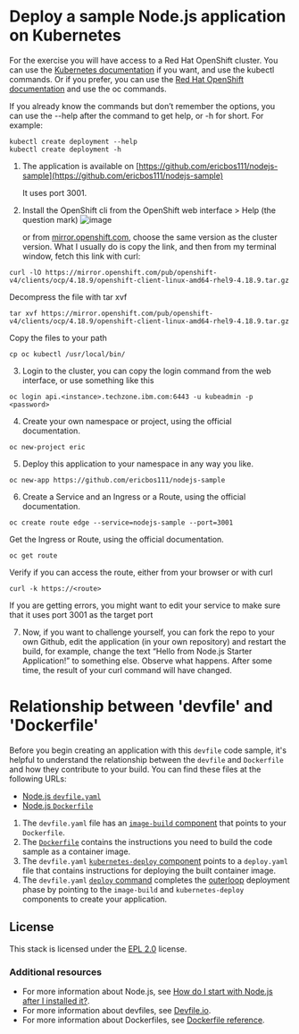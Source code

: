 # Deploy a sample Node.js application on Kubernetes 

For the exercise you will have access to a Red Hat OpenShift cluster. You can use the [Kubernetes documentation](https://kubernetes.io/docs/home/) if you want, and use the kubectl commands. Or if you prefer, you can use the [Red Hat OpenShift documentation](https://docs.redhat.com/en/documentation/openshift_container_platform/4.18/html/about/welcome-index) and use the oc commands.

If you already know the commands but don’t remember the options, you can use the --help after the command to get help, or -h for short. For example:
```
kubectl create deployment --help 
kubectl create deployment -h
```
1. The application is available on [https://github.com/ericbos111/nodejs-sample](https://github.com/ericbos111/nodejs-sample) 

   It uses port 3001.

2. Install the OpenShift cli from the OpenShift web interface > Help (the question mark)
![image](https://github.com/user-attachments/assets/6066b21e-f34f-4f1d-ab6c-f28d21933d3b)

   or from [mirror.openshift.com](https://mirror.openshift.com), choose the same version as the cluster version. What I usually do is copy the link, and then from my terminal window, fetch this link with curl:
```
curl -lO https://mirror.openshift.com/pub/openshift-v4/clients/ocp/4.18.9/openshift-client-linux-amd64-rhel9-4.18.9.tar.gz
```

   Decompress the file with tar xvf
   
```
tar xvf https://mirror.openshift.com/pub/openshift-v4/clients/ocp/4.18.9/openshift-client-linux-amd64-rhel9-4.18.9.tar.gz
```

   Copy the files to your path
   
```
cp oc kubectl /usr/local/bin/
```
3. Login to the cluster, you can copy the login command from the web interface, or use something like this
```
oc login api.<instance>.techzone.ibm.com:6443 -u kubeadmin -p <password>
```

4. Create your own namespace or project, using the official documentation.
```
oc new-project eric
```
5. Deploy this application to your namespace in any way you like.
```
oc new-app https://github.com/ericbos111/nodejs-sample
```
6. Create a Service and an Ingress or a Route, using the official documentation.
```
oc create route edge --service=nodejs-sample --port=3001
```
	
   Get the Ingress or Route, using the official documentation.
   
```
oc get route
```

   Verify if you can access the route, either from your browser or with curl
   
```
curl -k https://<route>
```

   If you are getting errors, you might want to edit your service to make sure that it uses port 3001 as the target port

7. Now, if you want to challenge yourself, you can fork the repo to your own Github, edit the application (in your own repository) and restart the build, for example, change the text “Hello from Node.js Starter Application!” to something else. Observe what happens. After some time, the result of your curl command will have changed.







# Relationship between 'devfile' and 'Dockerfile'

Before you begin creating an application with this `devfile` code sample, it's helpful to understand the relationship between the `devfile` and `Dockerfile` and how they contribute to your build. You can find these files at the following URLs:

* [Node.js `devfile.yaml`](https://github.com/nodeshift-starters/devfile-sample/blob/main/devfile.yaml)
* [Node.js `Dockerfile`](https://github.com/nodeshift-starters/devfile-sample/blob/main/Dockerfile)

1. The `devfile.yaml` file has an [`image-build` component](https://github.com/nodeshift-starters/devfile-sample/blob/main/devfile.yaml#L18-L24) that points to your `Dockerfile`.
2. The [`Dockerfile`](https://github.com/nodeshift-starters/devfile-sample/blob/main/Dockerfile) contains the instructions you need to build the code sample as a container image.
3. The `devfile.yaml` [`kubernetes-deploy` component](https://github.com/nodeshift-starters/devfile-sample/blob/main/devfile.yaml#L25-L37) points to a `deploy.yaml` file that contains instructions for deploying the built container image.
4. The `devfile.yaml` [`deploy` command](https://github.com/nodeshift-starters/devfile-sample/blob/main/devfile.yaml#L45-L52) completes the [outerloop](https://devfile.io/docs/2.2.0/innerloop-vs-outerloop) deployment phase by pointing to the `image-build` and `kubernetes-deploy` components to create your application.

## License

This stack is licensed under the [EPL 2.0](./LICENSE) license.

### Additional resources
* For more information about Node.js, see [How do I start with Node.js after I installed it?](https://nodejs.org/en/docs/guides/getting-started-guide).
* For more information about devfiles, see [Devfile.io](https://devfile.io/).
* For more information about Dockerfiles, see [Dockerfile reference](https://docs.docker.com/engine/reference/builder/).
